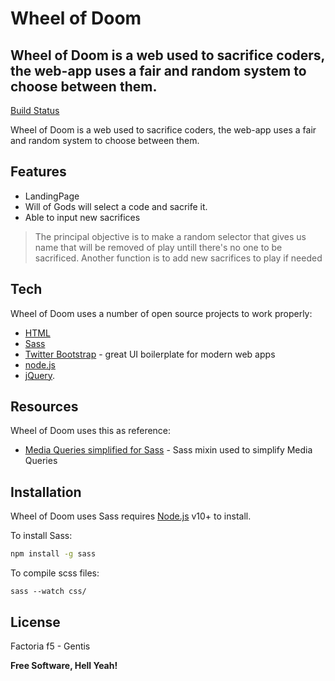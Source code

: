 # Wheel of Doom
## Wheel of Doom is a web used to sacrifice coders, the web-app uses a fair and random system to choose between them.

[Build Status](https://github.com/adriansunye/wheelOfDoom)

Wheel of Doom is a web used to sacrifice coders, the web-app uses a fair and random system to choose between them.

## Features

- LandingPage
- Will of Gods will select a code and sacrife it.
- Able to input new sacrifices

> The principal objective is to make a random selector 
> that gives us name that will be removed of play untill there's no one
> to be sacrificed. Another function is to add new sacrifices to play if needed

## Tech

Wheel of Doom uses a number of open source projects to work properly:

- [HTML]
- [Sass] 
- [Twitter Bootstrap] - great UI boilerplate for modern web apps
- [node.js]
- [jQuery].

## Resources

Wheel of Doom uses this as reference:

- [Media Queries simplified for Sass] - Sass mixin used to simplify Media Queries

## Installation

Wheel of Doom uses Sass requires [Node.js](https://nodejs.org/) v10+ to install.

To install Sass:

```sh
npm install -g sass
```

To compile scss files:

```
sass --watch css/
```

## License

Factoria f5 - Gentis

**Free Software, Hell Yeah!**

[//]: # (These are reference links used in the body of this note and get stripped out when the markdown processor does its job. There is no need to format nicely because it shouldn't be seen. Thanks SO - http://stackoverflow.com/questions/4823468/store-comments-in-markdown-syntax)

   [HTML]: <https://developer.mozilla.org/es/docs/Web/HTML>
   [node.js]: <http://nodejs.org>
   [Twitter Bootstrap]: <http://twitter.github.com/bootstrap/>
   [jQuery]: <http://jquery.com>
   [Sass]: <https://sass-lang.com/install>
   
   [Media Queries simplified for Sass]: <https://cheewebdevelopment.com/element-first-scss-media-queries/>
